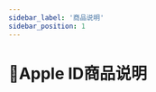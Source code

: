 ```yaml
---
sidebar_label: '商品说明'
sidebar_position: 1
---
```


# 🍎Apple ID商品说明

<!--stackedit_data:
eyJoaXN0b3J5IjpbMTU1OTgzMjYwOF19
-->